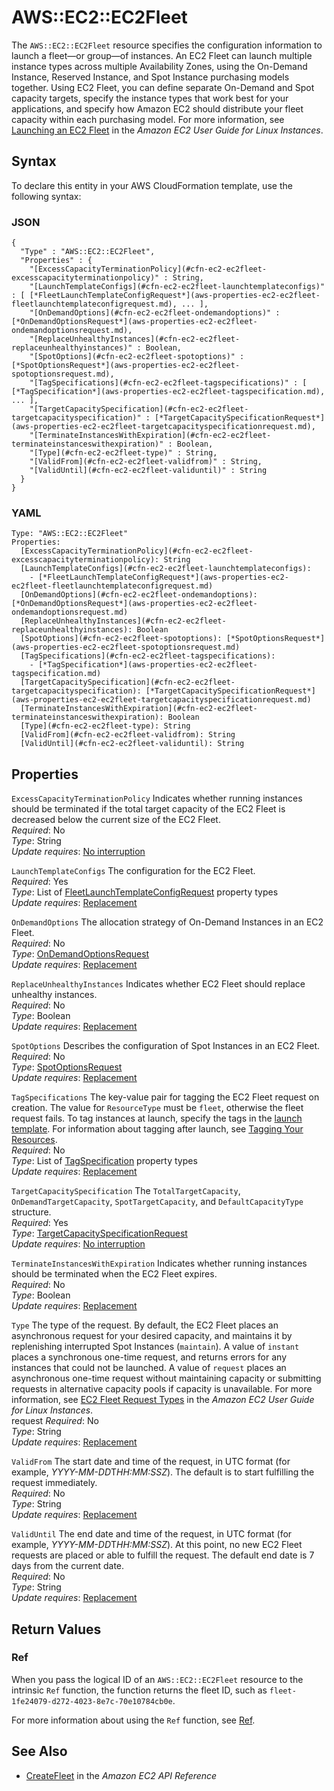 # AWS::EC2::EC2Fleet<a name="aws-resource-ec2-ec2fleet"></a>

The `AWS::EC2::EC2Fleet` resource specifies the configuration information to launch a fleet—or group—of instances\. An EC2 Fleet can launch multiple instance types across multiple Availability Zones, using the On\-Demand Instance, Reserved Instance, and Spot Instance purchasing models together\. Using EC2 Fleet, you can define separate On\-Demand and Spot capacity targets, specify the instance types that work best for your applications, and specify how Amazon EC2 should distribute your fleet capacity within each purchasing model\. For more information, see [Launching an EC2 Fleet](https://docs.aws.amazon.com/AWSEC2/latest/UserGuide/ec2-fleet.html) in the *Amazon EC2 User Guide for Linux Instances*\.

## Syntax<a name="aws-resource-ec2-ec2fleet-syntax"></a>

To declare this entity in your AWS CloudFormation template, use the following syntax:

### JSON<a name="aws-resource-ec2-ec2fleet-syntax.json"></a>

```
{
  "Type" : "AWS::EC2::EC2Fleet",
  "Properties" : {
    "[ExcessCapacityTerminationPolicy](#cfn-ec2-ec2fleet-excesscapacityterminationpolicy)" : String,
    "[LaunchTemplateConfigs](#cfn-ec2-ec2fleet-launchtemplateconfigs)" : [ [*FleetLaunchTemplateConfigRequest*](aws-properties-ec2-ec2fleet-fleetlaunchtemplateconfigrequest.md), ... ],
    "[OnDemandOptions](#cfn-ec2-ec2fleet-ondemandoptions)" : [*OnDemandOptionsRequest*](aws-properties-ec2-ec2fleet-ondemandoptionsrequest.md),
    "[ReplaceUnhealthyInstances](#cfn-ec2-ec2fleet-replaceunhealthyinstances)" : Boolean,
    "[SpotOptions](#cfn-ec2-ec2fleet-spotoptions)" : [*SpotOptionsRequest*](aws-properties-ec2-ec2fleet-spotoptionsrequest.md),
    "[TagSpecifications](#cfn-ec2-ec2fleet-tagspecifications)" : [ [*TagSpecification*](aws-properties-ec2-ec2fleet-tagspecification.md), ... ],
    "[TargetCapacitySpecification](#cfn-ec2-ec2fleet-targetcapacityspecification)" : [*TargetCapacitySpecificationRequest*](aws-properties-ec2-ec2fleet-targetcapacityspecificationrequest.md),
    "[TerminateInstancesWithExpiration](#cfn-ec2-ec2fleet-terminateinstanceswithexpiration)" : Boolean,
    "[Type](#cfn-ec2-ec2fleet-type)" : String,
    "[ValidFrom](#cfn-ec2-ec2fleet-validfrom)" : String,
    "[ValidUntil](#cfn-ec2-ec2fleet-validuntil)" : String
  }
}
```

### YAML<a name="aws-resource-ec2-ec2fleet-syntax.yaml"></a>

```
Type: "AWS::EC2::EC2Fleet"
Properties:
  [ExcessCapacityTerminationPolicy](#cfn-ec2-ec2fleet-excesscapacityterminationpolicy): String
  [LaunchTemplateConfigs](#cfn-ec2-ec2fleet-launchtemplateconfigs): 
    - [*FleetLaunchTemplateConfigRequest*](aws-properties-ec2-ec2fleet-fleetlaunchtemplateconfigrequest.md)
  [OnDemandOptions](#cfn-ec2-ec2fleet-ondemandoptions): [*OnDemandOptionsRequest*](aws-properties-ec2-ec2fleet-ondemandoptionsrequest.md)
  [ReplaceUnhealthyInstances](#cfn-ec2-ec2fleet-replaceunhealthyinstances): Boolean
  [SpotOptions](#cfn-ec2-ec2fleet-spotoptions): [*SpotOptionsRequest*](aws-properties-ec2-ec2fleet-spotoptionsrequest.md)
  [TagSpecifications](#cfn-ec2-ec2fleet-tagspecifications): 
    - [*TagSpecification*](aws-properties-ec2-ec2fleet-tagspecification.md)
  [TargetCapacitySpecification](#cfn-ec2-ec2fleet-targetcapacityspecification): [*TargetCapacitySpecificationRequest*](aws-properties-ec2-ec2fleet-targetcapacityspecificationrequest.md)
  [TerminateInstancesWithExpiration](#cfn-ec2-ec2fleet-terminateinstanceswithexpiration): Boolean
  [Type](#cfn-ec2-ec2fleet-type): String
  [ValidFrom](#cfn-ec2-ec2fleet-validfrom): String
  [ValidUntil](#cfn-ec2-ec2fleet-validuntil): String
```

## Properties<a name="aws-resource-ec2-ec2fleet-properties"></a>

`ExcessCapacityTerminationPolicy`  <a name="cfn-ec2-ec2fleet-excesscapacityterminationpolicy"></a>
Indicates whether running instances should be terminated if the total target capacity of the EC2 Fleet is decreased below the current size of the EC2 Fleet\.  
 *Required*: No  
 *Type*: String  
 *Update requires*: [No interruption](using-cfn-updating-stacks-update-behaviors.md#update-no-interrupt) 

`LaunchTemplateConfigs`  <a name="cfn-ec2-ec2fleet-launchtemplateconfigs"></a>
The configuration for the EC2 Fleet\.  
 *Required*: Yes  
 *Type*: List of [FleetLaunchTemplateConfigRequest](aws-properties-ec2-ec2fleet-fleetlaunchtemplateconfigrequest.md) property types  
 *Update requires*: [Replacement](using-cfn-updating-stacks-update-behaviors.md#update-replacement) 

`OnDemandOptions`  <a name="cfn-ec2-ec2fleet-ondemandoptions"></a>
The allocation strategy of On\-Demand Instances in an EC2 Fleet\.  
 *Required*: No  
 *Type*: [OnDemandOptionsRequest](aws-properties-ec2-ec2fleet-ondemandoptionsrequest.md)  
 *Update requires*: [Replacement](using-cfn-updating-stacks-update-behaviors.md#update-replacement) 

`ReplaceUnhealthyInstances`  <a name="cfn-ec2-ec2fleet-replaceunhealthyinstances"></a>
Indicates whether EC2 Fleet should replace unhealthy instances\.  
 *Required*: No  
 *Type*: Boolean  
 *Update requires*: [Replacement](using-cfn-updating-stacks-update-behaviors.md#update-replacement) 

`SpotOptions`  <a name="cfn-ec2-ec2fleet-spotoptions"></a>
Describes the configuration of Spot Instances in an EC2 Fleet\.  
 *Required*: No  
 *Type*: [SpotOptionsRequest](aws-properties-ec2-ec2fleet-spotoptionsrequest.md)  
 *Update requires*: [Replacement](using-cfn-updating-stacks-update-behaviors.md#update-replacement) 

`TagSpecifications`  <a name="cfn-ec2-ec2fleet-tagspecifications"></a>
The key\-value pair for tagging the EC2 Fleet request on creation\. The value for `ResourceType` must be `fleet`, otherwise the fleet request fails\. To tag instances at launch, specify the tags in the [launch template](https://docs.aws.amazon.com/AWSEC2/latest/UserGuide/ec2-launch-templates.html#create-launch-template)\. For information about tagging after launch, see [Tagging Your Resources](https://docs.aws.amazon.com/AWSEC2/latest/UserGuide/Using_Tags.html#tag-resources)\.  
 *Required*: No  
 *Type*: List of [TagSpecification](aws-properties-ec2-ec2fleet-tagspecification.md) property types  
 *Update requires*: [Replacement](using-cfn-updating-stacks-update-behaviors.md#update-replacement) 

`TargetCapacitySpecification`  <a name="cfn-ec2-ec2fleet-targetcapacityspecification"></a>
The `TotalTargetCapacity`, `OnDemandTargetCapacity`, `SpotTargetCapacity`, and `DefaultCapacityType` structure\.  
 *Required*: Yes  
 *Type*: [TargetCapacitySpecificationRequest](aws-properties-ec2-ec2fleet-targetcapacityspecificationrequest.md)  
 *Update requires*: [No interruption](using-cfn-updating-stacks-update-behaviors.md#update-no-interrupt) 

`TerminateInstancesWithExpiration`  <a name="cfn-ec2-ec2fleet-terminateinstanceswithexpiration"></a>
Indicates whether running instances should be terminated when the EC2 Fleet expires\.  
 *Required*: No  
 *Type*: Boolean  
 *Update requires*: [Replacement](using-cfn-updating-stacks-update-behaviors.md#update-replacement) 

`Type`  <a name="cfn-ec2-ec2fleet-type"></a>
The type of the request\. By default, the EC2 Fleet places an asynchronous request for your desired capacity, and maintains it by replenishing interrupted Spot Instances \(`maintain`\)\. A value of `instant` places a synchronous one\-time request, and returns errors for any instances that could not be launched\. A value of `request` places an asynchronous one\-time request without maintaining capacity or submitting requests in alternative capacity pools if capacity is unavailable\. For more information, see [EC2 Fleet Request Types](https://docs.aws.amazon.com/AWSEC2/latest/UserGuide/ec2-fleet-configuration-strategies.html#ec2-fleet-request-type) in the *Amazon EC2 User Guide for Linux Instances*\.  
request *Required*: No  
 *Type*: String  
 *Update requires*: [Replacement](using-cfn-updating-stacks-update-behaviors.md#update-replacement) 

`ValidFrom`  <a name="cfn-ec2-ec2fleet-validfrom"></a>
The start date and time of the request, in UTC format \(for example, *YYYY\-MM\-DD*T*HH:MM:SSZ*\)\. The default is to start fulfilling the request immediately\.  
 *Required*: No  
 *Type*: String  
 *Update requires*: [Replacement](using-cfn-updating-stacks-update-behaviors.md#update-replacement) 

`ValidUntil`  <a name="cfn-ec2-ec2fleet-validuntil"></a>
The end date and time of the request, in UTC format \(for example, *YYYY\-MM\-DD*T*HH:MM:SSZ*\)\. At this point, no new EC2 Fleet requests are placed or able to fulfill the request\. The default end date is 7 days from the current date\.  
 *Required*: No  
 *Type*: String  
 *Update requires*: [Replacement](using-cfn-updating-stacks-update-behaviors.md#update-replacement) 

## Return Values<a name="aws-resource-ec2-ec2fleet-returnvalues"></a>

### Ref<a name="aws-resource-ec2-ec2fleet-ref"></a>

When you pass the logical ID of an `AWS::EC2::EC2Fleet` resource to the intrinsic `Ref` function, the function returns the fleet ID, such as `fleet-1fe24079-d272-4023-8e7c-70e10784cb0e`\. 

For more information about using the `Ref` function, see [Ref](intrinsic-function-reference-ref.md)\. 

## See Also<a name="aws-resource-ec2-ec2fleet-seealso"></a>
+ [CreateFleet](https://docs.aws.amazon.com/AWSEC2/latest/APIReference/API_CreateFleet.html) in the *Amazon EC2 API Reference*
